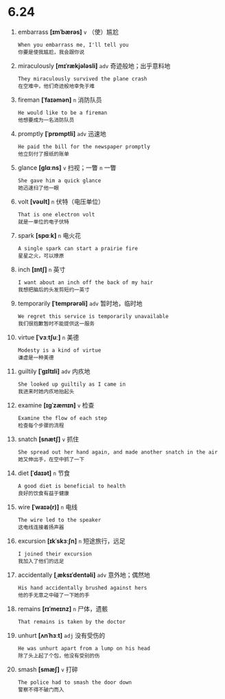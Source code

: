 # 6.24

1. embarrass **[ɪmˈbærəs]** `v` （使）尴尬

   ```
   When you embarrass me, I'll tell you
   你要是使我尴尬，我会跟你说
   ```

2. miraculously **[mɪˈrækjələsli]** `adv` 奇迹般地；出乎意料地

   ```
   They miraculously survived the plane crash
   在空难中，他们奇迹般地幸免于难
   ```

3. fireman **[ˈfaɪəmən]** `n` 消防队员

   ```
   He would like to be a fireman
   他想要成为一名消防队员
   ```

4. promptly **[ˈprɒmptli]** `adv` 迅速地

   ```
   He paid the bill for the newspaper promptly
   他立刻付了报纸的账单
   ```

5. glance **[ɡlɑːns]** `v` 扫视；一瞥 `n` 一瞥

   ```
   She gave him a quick glance
   她迅速扫了他一眼
   ```

6. volt **[vəʊlt]** `n` 伏特（电压单位）

   ```
   That is one electron volt
   就是一单位的电子伏特
   ```

7. spark **[spɑːk]** `n` 电火花

   ```
   A single spark can start a prairie fire
   星星之火，可以燎原
   ```

8. inch **[ɪntʃ]** `n` 英寸

   ```
   I want about an inch off the back of my hair
   我想把脑后的头发剪短约一英寸
   ```

9. temporarily **[ˈtemprərəli]** `adv` 暂时地，临时地

   ```
   We regret this service is temporarily unavailable
   我们很抱歉暂时不能提供这一服务
   ```

10. virtue **[ˈvɜːtʃuː]** `n` 美德

    ```
    Modesty is a kind of virtue
    谦虚是一种美德
    ```

11. guiltily **[ˈɡɪltɪli]** `adv` 内疚地

    ```
    She looked up guiltily as I came in
    我进来时她内疚地抬起头
    ```

12. examine **[ɪɡˈzæmɪn]** `v` 检查

    ```
    Examine the flow of each step
    检查每个步骤的流程
    ```

13. snatch **[snætʃ]** `v` 抓住

    ```
    She spread out her hand again, and made another snatch in the air
    她又伸出手，在空中抓了一下
    ```

14. diet **[ˈdaɪət]** `n` 节食

    ```
    A good diet is beneficial to health
    良好的饮食有益于健康
    ```

15. wire **[ˈwaɪə(r)]** `n` 电线

    ```
    The wire led to the speaker
    这电线连接着扬声器
    ```

16. excursion **[ɪkˈskɜːʃn]** `n` 短途旅行，远足

    ```
    I joined their excursion
    我加入了他们的远足
    ```

17. accidentally **[ˌæksɪˈdentəli]** `adv` 意外地；偶然地

    ```
    His hand accidentally brushed against hers
    他的手无意之中碰了一下她的手
    ```

18. remains **[rɪˈmeɪnz]** `n` 尸体，遗骸

    ```
    That remains is taken by the doctor

    ```

19. unhurt **[ʌnˈhɜːt]** `adj` 没有受伤的

    ```
    He was unhurt apart from a lump on his head
    除了头上起了个包，他没有受别的伤
    ```

20. smash **[smæʃ]** `v` 打碎
    ```
    The police had to smash the door down
    警察不得不破门而入
    ```
